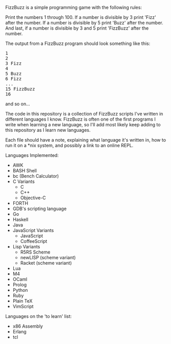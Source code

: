FizzBuzz is a simple programming game with the following rules:

Print the numbers 1 through 100. If a number is divisible by 3 
print 'Fizz' after the number. If a number is divisible by 5 print 'Buzz'
after the number. And last, if a number is divisible by 3 and 5 print 'FizzBuzz'
after the number.

The output from a FizzBuzz program should look something like this:

<pre>
1
2
3 Fizz
4
5 Buzz
6 Fizz
...
15 FizzBuzz
16
</pre>

and so on...

The code in this repository is a collection of FizzBuzz scripts 
I've written in different languages I know. 
FizzBuzz is often one of the first programs I write
when learning a new language, so I'll 
add most likely keep adding to this repository
as I learn new languages.

Each file should have a note, explaining what language it's written in,
how to run it on a \*nix system, and possibly a link to an online REPL.

Languages Implemented:
* AWK
* BASH Shell
* bc (Bench Calculator)
* C Variants 
  * C
  * C++
  * Objective-C
* FORTH
* GDB's scripting language
* Go
* Haskell
* Java
* JavaScript Variants
  * JavaScript
  * CoffeeScript
* Lisp Variants
  * R5RS Scheme
  * newLISP (scheme variant)
  * Racket (scheme variant)
* Lua
* M4
* OCaml
* Prolog
* Python
* Ruby
* Plain TeX
* VimScript

Languages on the 'to learn' list:
* x86 Assembly
* Erlang
* tcl
